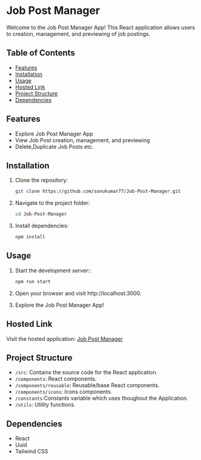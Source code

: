 # Job Post Manager

Welcome to the Job Post Manager App! This React application allows users to creation, management, and previewing of job postings.

## Table of Contents

- [Features](#features)
- [Installation](#installation)
- [Usage](#usage)
- [Hosted Link](#hosted-link)
- [Project Structure](#project-structure)
- [Dependencies](#dependencies)

## Features

- Explore Job Post Manager App
- View Job Post creation, management, and previewing
- Delete,Duplicate Job Posts etc.

## Installation

1. Clone the repository:

   ```bash
   git clone https://github.com/sonukumar77/Job-Post-Manager.git

2. Navigate to the project folder:

   ```bash
   cd Job-Post-Manager

3. Install dependencies:

   ```bash
   npm install

## Usage

1. Start the development server::

   ```bash
   npm run start

2. Open your browser and visit http://localhost:3000.

3. Explore the Job Post Manager App!

## Hosted Link

Visit the hosted application: [Job Post Manager](https://job-post-manager.netlify.app/)

## Project Structure

* `/src`: Contains the source code for the React application.
* `/components`: React components.
* `/components/reusable`: Reusable/base React components.
* `/components/icons`: Icons components.
* `/constants`:Constants variable which uses thoughout the Application.
* `/utils`: Utility functions.

## Dependencies

- React
- Uuid
- Tailwind CSS

